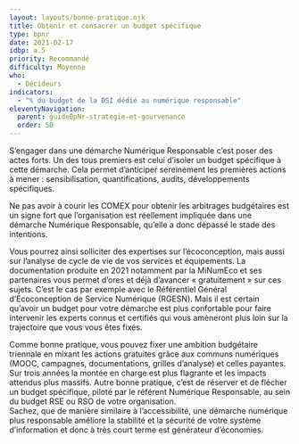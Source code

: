 ```yaml
---
layout: layouts/bonne-pratique.njk
title: Obtenir et consacrer un budget spécifique
type: bpnr
date: 2021-02-17
idbp: a.5
priority: Recommandé
difficulty: Moyenne
who:
  - Décideurs
indicators:
  - "% du budget de la DSI dédié au numérique responsable"
eleventyNavigation:
  parent: guideBpNr-strategie-et-gourvenance
  order: 50
---
```


S’engager dans une démarche Numérique Responsable c’est poser des actes forts. Un des tous premiers est celui d’isoler un budget spécifique à cette démarche. Cela permet d’anticiper sereinement les premières actions à mener : sensibilisation, quantifications, audits, développements spécifiques.

Ne pas avoir à courir les COMEX pour obtenir les arbitrages budgétaires est un signe fort que l’organisation est réellement impliquée dans une démarche Numérique Responsable, qu’elle a donc dépassé le stade des intentions.

Vous pourrez ainsi solliciter des expertises sur l’écoconception, mais aussi sur l’analyse de cycle de vie de vos services et équipements. La documentation produite en 2021 notamment par la MiNumEco et ses partenaires vous permet d’ores et déjà d’avancer « gratuitement » sur ces sujets. C’est le cas par exemple avec le Référentiel Général d’Ecoconception de Service Numérique (RGESN). Mais il est certain qu’avoir un budget pour votre démarche est plus confortable pour faire intervenir les experts connus et certifiés qui vous amèneront plus loin sur la trajectoire que vous vous êtes fixés.

Comme bonne pratique, vous pouvez fixer une ambition budgétaire triennale en mixant les actions gratuites grâce aux communs numériques (MOOC, campagnes, documentations, grilles d’analyse) et celles payantes. Sur trois années la montée en charge est plus flagrante et les impacts attendus plus massifs.
Autre bonne pratique, c’est de réserver et de flécher un budget spécifique, piloté par le référent Numérique Responsable, au sein du budget RSE ou RSO de votre organisation.  
Sachez, que de manière similaire à l’accessibilité, une démarche numérique plus responsable améliore la stabilité et la sécurité de votre système d’information et donc à très court terme est générateur d’économies.



